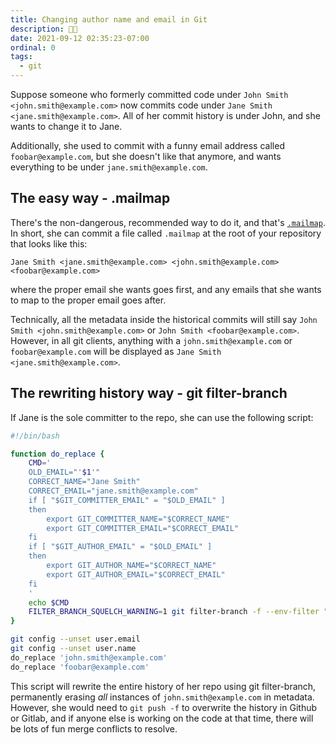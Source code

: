 ```yaml
---
title: Changing author name and email in Git
description: 🏳️‍⚧️
date: 2021-09-12 02:35:23-07:00
ordinal: 0
tags:
  - git
---
```


Suppose someone who formerly committed code under `John Smith <john.smith@example.com>` now commits code under `Jane Smith <jane.smith@example.com>`. All of her commit history is under John, and she wants to change it to Jane. 

Additionally, she used to commit with a funny email address called `foobar@example.com`, but she doesn't like that anymore, and wants everything to be under `jane.smith@example.com`.

## The easy way - .mailmap

There's the non-dangerous, recommended way to do it, and that's [`.mailmap`](https://git-scm.com/docs/gitmailmap). In short, she can commit a file called `.mailmap` at the root of your repository that looks like this:

```
Jane Smith <jane.smith@example.com> <john.smith@example.com> <foobar@example.com>
```

where the proper email she wants goes first, and any emails that she wants to map to the proper email goes after.

Technically, all the metadata inside the historical commits will still say `John Smith <john.smith@example.com>` or `John Smith <foobar@example.com>`. However, in all git clients, anything with a `john.smith@example.com` or `foobar@example.com` will be displayed as `Jane Smith <jane.smith@example.com>`.

## The rewriting history way - git filter-branch

If Jane is the sole committer to the repo, she can use the following script:

```bash
#!/bin/bash

function do_replace {
	CMD='
	OLD_EMAIL="'$1'"
	CORRECT_NAME="Jane Smith"
	CORRECT_EMAIL="jane.smith@example.com"
	if [ "$GIT_COMMITTER_EMAIL" = "$OLD_EMAIL" ]
	then
		export GIT_COMMITTER_NAME="$CORRECT_NAME"
		export GIT_COMMITTER_EMAIL="$CORRECT_EMAIL"
	fi
	if [ "$GIT_AUTHOR_EMAIL" = "$OLD_EMAIL" ]
	then
		export GIT_AUTHOR_NAME="$CORRECT_NAME"
		export GIT_AUTHOR_EMAIL="$CORRECT_EMAIL"
	fi
	'
	echo $CMD
    FILTER_BRANCH_SQUELCH_WARNING=1	git filter-branch -f --env-filter "$CMD" --tag-name-filter cat -- --branches --tags
}

git config --unset user.email
git config --unset user.name
do_replace 'john.smith@example.com'
do_replace 'foobar@example.com'
```

This script will rewrite the entire history of her repo using git filter-branch, permanently erasing *all* instances of `john.smith@example.com` in metadata. However, she would need to `git push -f` to overwrite the history in Github or Gitlab, and if anyone else is working on the code at that time, there will be lots of fun merge conflicts to resolve.

